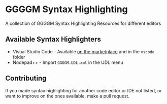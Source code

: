 # GGGGM Syntax Highlighting
A collection of GGGGM Syntax Highlighting Resources for different editors

## Available Syntax Highlighters
- Visual Studio Code - Available [on the marketplace](https://marketplace.visualstudio.com/items?itemName=GGGGM-Association.ggggm-syntax-highlighting) and in the `vscode` folder
- Nodepad++ - Import `GGGGM.UDL.xml` in the UDL menu

## Contributing
If you made syntax highlighting for another code editor or IDE not listed, or want to improve on the ones available, make a pull request.
